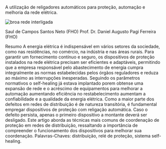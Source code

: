 A utilização de religadores automáticos para proteção, automação e melhoria da rede elétrica.

![broa rede interligada](https://github.com/user-attachments/assets/cad627e5-e13e-4920-8b96-0c604e7fb630)


Saul de Campos Santos Neto (FHO)
Prof. Dr. Daniel Augusto Pagi Ferreira (FHO)

Resumo
A energia elétrica é indispensável em vários setores da sociedade, como nas residências, no comércio, na indústria e nas áreas rurais. Para garantir um fornecimento contínuo e seguro, os dispositivos de proteção instalados na rede elétrica precisam ser eficientes e adaptáveis, permitindo que a empresa responsável pelo abastecimento de energia cumpra integralmente as normas estabelecidas pelos órgãos reguladores e reduza ao máximo as interrupções inesperadas. Seguindo os parâmetros normativos o self-healing já estava implantado porem obtense uma expansão de rede e o acréscimo de equipamentos para melhorar a automação aumentando eficiência no restabelecimento aumentam a confiabilidade e a qualidade da energia elétrica. Como a maior parte dos defeitos em redes de distribuição é de natureza transitória, é fundamental empregar dispositivos de proteção com religação automática. Caso o defeito persista, apenas o primeiro dispositivo a montante deverá ser desligado. Este artigo aborda as técnicas mais comuns de coordenação de proteção em redes de distribuição, ressaltando a importância de compreender o funcionamento dos dispositivos para melhorar sua coordenação.
Palavras-Chaves: distribuição, relé de proteção, sistema self-healing.
